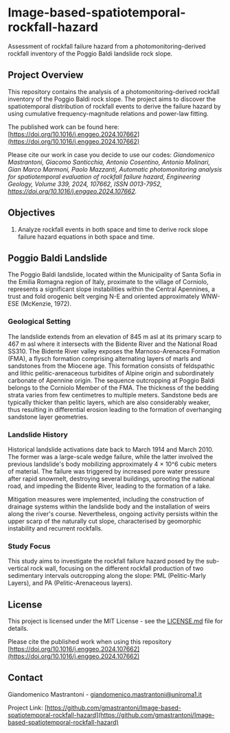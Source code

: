 # Image-based-spatiotemporal-rockfall-hazard
 Assessment of rockfall failure hazard from a photomonitoring-derived rockfall inventory of the Poggio Baldi landslide rock slope.

## Project Overview

 This repository contains the analysis of a photomonitoring-derived rockfall inventory of the Poggio Baldi rock slope. The project aims to discover the spatiotemporal distribution of rockfall events to derive the failure hazard by using cumulative frequency-magnitude relations and power-law fitting.

The published work can be found here: [https://doi.org/10.1016/j.enggeo.2024.107662](https://doi.org/10.1016/j.enggeo.2024.107662)

Please cite our work in case you decide to use our codes: *Giandomenico Mastrantoni, Giacomo Santicchia, Antonio Cosentino, Antonio Molinari, Gian Marco Marmoni, Paolo Mazzanti, Automatic photomonitoring analysis for spatiotemporal evaluation of rockfall failure hazard, Engineering Geology, Volume 339, 2024, 107662, ISSN 0013-7952, https://doi.org/10.1016/j.enggeo.2024.107662.*

## Objectives

1. Analyze rockfall events in both space and time to derive rock slope failure hazard equations in both space and time.

## Poggio Baldi Landslide

The Poggio Baldi landslide, located within the Municipality of Santa Sofia in the Emilia Romagna region of Italy, proximate to the village of Corniolo, represents a significant slope instabilities within the Central Apennines, a trust and fold orogenic belt verging N-E and oriented approximately WNW-ESE (McKenzie, 1972).

### Geological Setting

The landslide extends from an elevation of 845 m asl at its primary scarp to 467 m asl where it intersects with the Bidente River and the National Road SS310. The Bidente River valley exposes the Marnoso-Arenacea Formation (FMA), a flysch formation comprising alternating layers of marls and sandstones from the Miocene age. This formation consists of feldspathic and lithic pelitic-arenaceous turbidites of Alpine origin and subordinately carbonate of Apennine origin.
The sequence outcropping at Poggio Baldi belongs to the Corniolo Member of the FMA. The thickness of the bedding strata varies from few centimetres to multiple meters. Sandstone beds are typically thicker than pelitic layers, which are also considerably weaker, thus resulting in differential erosion leading to the formation of overhanging sandstone layer geometries.

### Landslide History

Historical landslide activations date back to March 1914 and March 2010. The former was a large-scale wedge failure, while the latter involved the previous landslide's body mobilizing approximately 4 × 10^6 cubic meters of material. The failure was triggered by increased pore water pressure after rapid snowmelt, destroying several buildings, uprooting the national road, and impeding the Bidente River, leading to the formation of a lake.

Mitigation measures were implemented, including the construction of drainage systems within the landslide body and the installation of weirs along the river's course. Nevertheless, ongoing activity persists within the upper scarp of the naturally cut slope, characterised by geomorphic instability and recurrent rockfalls.

### Study Focus

This study aims to investigate the rockfall failure hazard posed by the sub-vertical rock wall, focusing on the different rockfall production of two sedimentary intervals outcropping along the slope: PML (Pelitic-Marly Layers), and PA (Pelitic-Arenaceous layers).


## License

This project is licensed under the MIT License - see the [LICENSE.md](LICENSE.md) file for details.

Please cite the published work when using this repository [https://doi.org/10.1016/j.enggeo.2024.107662](https://doi.org/10.1016/j.enggeo.2024.107662)

## Contact

Giandomenico Mastrantoni - giandomenico.mastrantoni@uniroma1.it

Project Link: [https://github.com/gmastrantoni/Image-based-spatiotemporal-rockfall-hazard](https://github.com/gmastrantoni/Image-based-spatiotemporal-rockfall-hazard)
